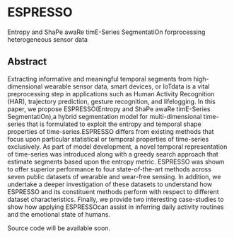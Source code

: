 # ESPRESSO
Entropy and ShaPe awaRe timE-Series SegmentatiOn forprocessing heterogeneous sensor data

## Abstract
Extracting informative and meaningful temporal segments from high-dimensional wearable sensor data, smart devices, or IoTdata is a vital preprocessing step in applications such as Human Activity Recognition (HAR), trajectory prediction, gesture recognition, and lifelogging. In this paper, we propose ESPRESSO(Entropy and ShaPe awaRe timE-Series SegmentatiOn),a hybrid segmentation model for multi-dimensional time-series that is formulated to exploit the entropy and temporal shape properties of time-series.ESPRESSO differs from existing methods that focus upon particular statistical or temporal properties of time-series exclusively. As part of model development, a novel temporal representation of time-series was introduced along with a greedy search approach that estimate segments based upon the entropy metric. ESPRESSO was shown to offer superior performance to four state-of-the-art methods across seven public datasets of wearable and wear-free sensing. In addition, we undertake a deeper investigation of these datasets to understand how ESPRESSO and its constituent methods perform with respect to different dataset characteristics. Finally, we provide two interesting case-studies to show how applying ESPRESSOcan assist in inferring daily activity routines and the emotional state of humans.



Source code will be available soon.
